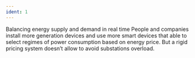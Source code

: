 ```yaml
---
ident: 1
---
```

Balancing energy supply and demand in real time
People and companies install more generation devices and use more smart devices that able to select regimes of power consumption based on energy price.
But a rigid pricing system doesn’t allow to avoid substations overload.